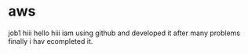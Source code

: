 # aws
job1
hiii hello 
hiii iam using github and developed it 
after many problems finally i hav ecompleted it.
